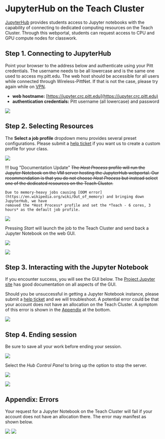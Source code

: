 # JupyterHub on the Teach Cluster

[JupyterHub](https://jupyter.org/hub) provides students access to Jupyter notebooks with the capability of connecting to dedicated
computing resources on the Teach Cluster. Through this webportal, students can request access to CPU and GPU compute nodes for classwork.

## Step 1. Connecting to JupyterHub 

Point your browser to the address below and authenticate using your Pitt credentials. The username needs to be all lowercase and is the
same one used to access my.pitt.edu. The web host should be accessible for all users while connected through Wireless-PittNet. If that is 
not the case, please try again while on [VPN](https://services.pitt.edu/TDClient/33/Portal/KB/ArticleDet?ID=293).

* **web hostname:** [https://jupyter.crc.pitt.edu](https://jupyter.crc.pitt.edu)
* **authentication credentials:** Pitt username (all lowercase) and password

![](../_assets/img/jupyter/jupyter-1.png)

## Step 2. Selecting Resources

The **Select a job profile** dropdown menu provides several preset configurations. Please submit 
a [help ticket](https://services.pitt.edu/TDClient/33/Portal/Requests/TicketRequests/NewForm?ID=yXkHi62rHa8_&RequestorType=Service)
if you want us to create a custom profile for your class. 

![](../_assets/img/jupyter/jupyter-2.png)

!!! bug "Documentation Update"
    ~~The *Host Process* profile will run the Jupyter Notebook on the VM server hosting the JupyterHub
    webportal. Our recommendation is that you do not choose *Host Process* but instead select one of the dedicated resources on the Teach
    Cluster.~~

    Due to memory-heavy jobs causing [OOM error](https://en.wikipedia.org/wiki/Out_of_memory) and bringing down JupyterHub, we have 
    removed the *Host Process* profile and set the *Teach - 6 cores, 3 hours* as the default job profile.

![](../_assets/img/jupyter/jupyter-3.png)

Pressing *Start* will launch the job to the Teach Cluster and send back a Jupyter Notebook on the web GUI.

![](../_assets/img/jupyter/jupyter-4.png)

![](../_assets/img/jupyter/jupyter-5.png)

## Step 3. Interacting with the Jupyter Notebook

If you encounter success, you will see the GUI below. The [Project Jupyter site](https://docs.jupyter.org/en/latest/) has good documentation 
on all aspects of the GUI. 

Should you be unsuccessful in getting a Jupyter Notebook instance, please submit a 
[help ticket](https://services.pitt.edu/TDClient/33/Portal/Requests/TicketRequests/NewForm?ID=yXkHi62rHa8_&RequestorType=Service)
and we will troubleshoot. A potential error could be that your account does not have an allocation on the Teach Cluster. A symptom
of this error is shown in the [Appendix](#appendix-errors) at the bottom.

![](../_assets/img/jupyter/jupyter-6.png)

## Step 4. Ending session

Be sure to save all your work before ending your session.

![](../_assets/img/jupyter/jupyter-8.png)

Select the *Hub Control Panel* to bring up the option to stop the server.

![](../_assets/img/jupyter/jupyter-9.png)

![](../_assets/img/jupyter/jupyter-10.png)

## **Appendix: Errors**

Your request for a Jupyter Notebook on the Teach Cluster will fail if your account does not have an allocation there. The error may
manifest as shown below.

![](../_assets/img/jupyter/jupyter-error-1.png)
![](../_assets/img/jupyter/jupyter-error-2.png)

